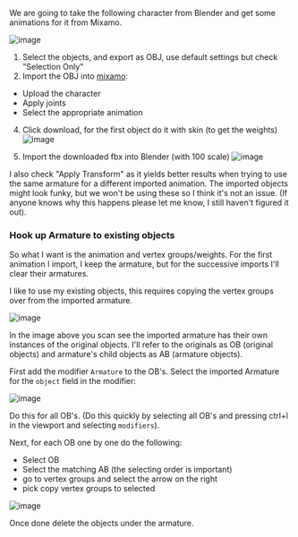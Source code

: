 We are going to take the following character from Blender and get some animations for it from Mixamo.

![image](https://user-images.githubusercontent.com/10904967/119897415-5ddacd80-bf0e-11eb-8cae-0a1a5bc4e87f.png)

1. Select the objects, and export as OBJ, use default settings but check "Selection Only"
2. Import the OBJ into [mixamo](https://www.mixamo.com):
  - Upload the character
  - Apply joints
  - Select the appropriate animation
4. Click download, for the first object do it with skin (to get the weights) 
![image](https://user-images.githubusercontent.com/10904967/119897926-1b65c080-bf0f-11eb-976c-ac5030465c14.png)

5. Import the downloaded fbx into Blender (with 100 scale)
![image](https://user-images.githubusercontent.com/10904967/119898024-3fc19d00-bf0f-11eb-9db4-00e24fb98e05.png)

I also check "Apply Transform" as it yields better results when trying to use the same armature for a different imported animation. The imported objects might look funky, but we won't be using these so I think it's not an issue. (If anyone knows why this happens please let me know, I still haven't figured it out).

### Hook up Armature to existing objects

So what I want is the animation and vertex groups/weights. For the first animation I import, I keep the armature, but for the successive imports I'll clear their armatures.

I like to use my existing objects, this requires copying the vertex groups over from the imported armature.

![image](https://user-images.githubusercontent.com/10904967/119919663-e706fa00-bf38-11eb-939a-015547ad737a.png)

In the image above you scan see the imported armature has their own instances of the original objects. I'll refer to the originals as OB (original objects) and armature's child objects as AB (armature objects). 

First add the modifier `Armature` to the OB's. Select the imported Armature for the `object` field in the modifier: 

![image](https://user-images.githubusercontent.com/10904967/119919804-31887680-bf39-11eb-895e-90988241da2b.png)

Do this for all OB's. (Do this quickly by selecting all OB's and pressing ctrl+l in the viewport and selecting `modifiers`). 

Next, for each OB one by one do the following: 

  - Select OB
  - Select the matching AB (the selecting order is important)
  - go to vertex groups and select the arrow on the right
  - pick copy vertex groups to selected

![image](https://user-images.githubusercontent.com/10904967/119920126-c7bc9c80-bf39-11eb-9c0e-2c9cfcd9c804.png)

Once done delete the objects under the armature.
